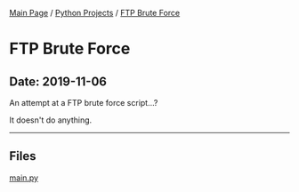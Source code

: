 [Main Page](/) / [Python Projects](/python) / [FTP Brute Force](/python/2019-11-06_Advanced_Keylogger)

# FTP Brute Force

## Date: 2019-11-06

An attempt at a FTP brute force script...?

It doesn't do anything.

-----

## Files

[main.py](main.py)